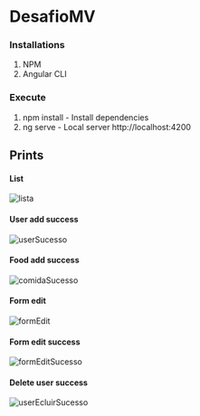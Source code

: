 # DesafioMV

### Installations
1. NPM
2. Angular CLI

### Execute
1. npm install - Install dependencies
2. ng serve - Local server http://localhost:4200

## Prints

#### List
![lista](https://user-images.githubusercontent.com/64552780/136836341-c30df98c-a369-440a-95f7-d41206dd4cf6.png)

#### User add success
![userSucesso](https://user-images.githubusercontent.com/64552780/136836685-f078b226-8434-4142-bfef-c7034e26ab54.png)

#### Food add success
![comidaSucesso](https://user-images.githubusercontent.com/64552780/136836483-dce4fc90-3831-4ea2-b9c0-6b68305f4bd2.png)

#### Form edit
![formEdit](https://user-images.githubusercontent.com/64552780/136836561-47421003-4b08-40c1-8294-9dec8f860c1e.png)

#### Form edit success
![formEditSucesso](https://user-images.githubusercontent.com/64552780/136836608-05179be0-1a09-477a-b9a6-9580874a7df4.png)

#### Delete user success
![userEcluirSucesso](https://user-images.githubusercontent.com/64552780/136836735-76f05a4d-d9e9-41ef-b3c0-6823f8f6454e.png)


